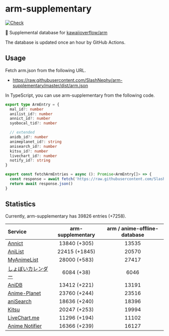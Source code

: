 # arm-supplementary

[![Check](https://github.com/SlashNephy/arm-supplementary/actions/workflows/check-node.yml/badge.svg)](https://github.com/SlashNephy/arm-supplementary/actions/workflows/check-node.yml)

💊 Supplemental database for [kawaiioverflow/arm](https://github.com/kawaiioverflow/arm)

The database is updated once an hour by GitHub Actions.

## Usage

Fetch arm.json from the following URL.

- https://raw.githubusercontent.com/SlashNephy/arm-supplementary/master/dist/arm.json

In TypeScript, you can use arm-supplementary from the following code.

```TypeScript
export type ArmEntry = {
  mal_id?: number
  anilist_id?: number
  annict_id?: number
  syobocal_tid?: number

  // extended
  anidb_id?: number
  animeplanet_id?: string
  anisearch_id?: number
  kitsu_id?: number
  livechart_id?: number
  notify_id?: string
}

export const fetchArmEntries = async (): Promise<ArmEntry[]> => {
  const response = await fetch('https://raw.githubusercontent.com/SlashNephy/arm-supplementary/master/dist/arm.json')
  return await response.json()
}
```

## Statistics

Currently, arm-supplementary has 39826 entries (+7258).

| Service                                     | arm-supplementary | arm / anime-offline-database |
| :------------------------------------------ | :---------------: | :--------------------------: |
| [Annict](https://annict.com)                |   13840 (+305)    |            13535             |
| [AniList](https://anilist.co)               |   22415 (+1845)   |            20570             |
| [MyAnimeList](https://myanimelist.net)      |   28000 (+583)    |            27417             |
| [しょぼいカレンダー](https://cal.syoboi.jp) |    6084 (+38)     |             6046             |
| [AniDB](https://anidb.net)                  |   13412 (+221)    |            13191             |
| [Anime-Planet](https://anime-planet.com)    |   23760 (+244)    |            23516             |
| [aniSearch](https://anisearch.com)          |   18636 (+240)    |            18396             |
| [Kitsu](https://kitsu.io)                   |   20247 (+253)    |            19994             |
| [LiveChart.me](https://livechart.me)        |   11296 (+194)    |            11102             |
| [Anime Notifier](https://notify.moe)        |   16366 (+239)    |            16127             |
